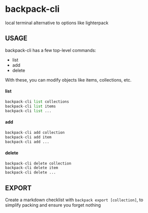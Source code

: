 # backpack-cli

local terminal alternative to options like lighterpack

## USAGE

backpack-cli has a few top-level commands:

- list
- add
- delete

With these, you can modify objects like items, collections, etc.

#### list

```python
backpack-cli list collections
backpack-cli list items
backpack-cli list ...
```

#### add

```python
backpack-cli add collection
backpack-cli add item
backpack-cli add ...
```

#### delete

```python
backpack-cli delete collection
backpack-cli delete item
backpack-cli delete ...
```

## EXPORT

Create a markdown checklist with `backpack export [collection]`, to simplify packing and ensure you forget nothing
